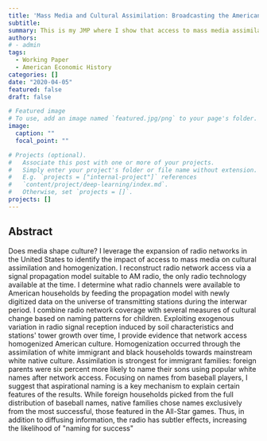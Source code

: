 ```yaml
---
title: 'Mass Media and Cultural Assimilation: Broadcasting the American Dream on Radio'
subtitle:
summary: This is my JMP where I show that access to mass media assimilates people
authors:
# - admin
tags:
  - Working Paper
  - American Economic History
categories: []
date: "2020-04-05"
featured: false
draft: false

# Featured image
# To use, add an image named `featured.jpg/png` to your page's folder.
image:
  caption: ""
  focal_point: ""

# Projects (optional).
#   Associate this post with one or more of your projects.
#   Simply enter your project's folder or file name without extension.
#   E.g. `projects = ["internal-project"]` references
#   `content/project/deep-learning/index.md`.
#   Otherwise, set `projects = []`.
projects: []
---
```


## Abstract

Does media shape culture? I leverage the expansion of radio networks in the United States to identify the impact of access to mass media on cultural assimilation and homogenization. I reconstruct radio network access via a signal propagation model suitable to AM radio, the only radio technology available at the time. I determine what radio channels were available to American households by feeding the propagation model with newly digitized data on the universe of transmitting stations during the interwar period. I combine radio network coverage with several measures of cultural change based on naming patterns for children. Exploiting exogenous variation in radio signal reception induced by soil characteristics and stations' tower growth over time, I provide evidence that network access homogenized American culture. Homogenization occurred through the assimilation of white immigrant and black households towards mainstream white native culture. Assimilation is strongest for immigrant families: foreign parents were six percent more likely to name their sons using popular white names after network access. Focusing on names from baseball players, I suggest that aspirational naming is a key mechanism to explain certain features of the results. While foreign households picked from the full distribution of baseball names, native families chose names exclusively from the most successful, those featured in the All-Star games. Thus, in addition to diffusing information, the radio has subtler effects, increasing the likelihood of "naming for success"
